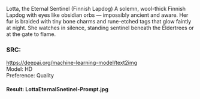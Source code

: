 Lotta, the Eternal Sentinel (Finnish Lapdog)
A solemn, wool-thick Finnish Lapdog with eyes like obsidian orbs — impossibly ancient and aware.
Her fur is braided with tiny bone charms and rune-etched tags that glow faintly at night.
She watches in silence, standing sentinel beneath the Eldertrees or at the gate to flame.


### SRC:
https://deepai.org/machine-learning-model/text2img
<br>Model: HD
<br>Preference: Quality

#### Result: LottaEternalSnetinel-Prompt.jpg
